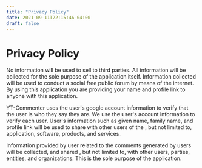```yaml
---
title: "Privacy Policy"
date: 2021-09-11T22:15:46-04:00
draft: false
---
```

# Privacy Policy 

No information will be used to sell to third parties.  All information will be collected for the sole purpose of the application itself. Information collected will be used to conduct a social free public forum by means of the internet. By using this application you are providing your name and profile link to anyone with this application.

YT-Commenter uses the user's google account information to verify that the user is who they say they are. We use the user's account information to verify each user. User's information such as given name, family name, and profile link will be used to share with other users of the , but not limited to, application, software, products, and services.

Information provided by user related to the comments generated by users will be collected, and shared , but not limited to, with other users, parties, entities, and organizations. This is the sole purpose of the application.


